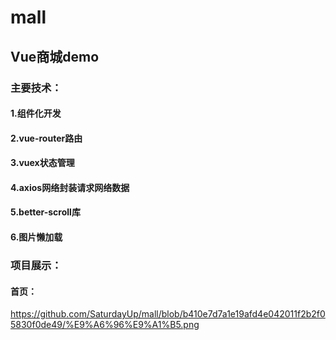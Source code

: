 # mall
##  Vue商城demo
### 主要技术：
####  1.组件化开发
####  2.vue-router路由
####  3.vuex状态管理
####  4.axios网络封装请求网络数据
####  5.better-scroll库
####  6.图片懒加载
### 项目展示：
#### 首页：
https://github.com/SaturdayUp/mall/blob/b410e7d7a1e19afd4e042011f2b2f05830f0de49/%E9%A6%96%E9%A1%B5.png
